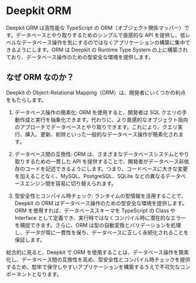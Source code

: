 # Deepkit ORM

Deepkit ORM は高性能な TypeScript の ORM（オブジェクト関係マッパー）です。データベースとやり取りするためのシンプルで直感的な API を提供し、低レベルなデータベース操作を気にするのではなくアプリケーションの構築に集中できるようにします。ORM は Deepkit の Runtime Type System の上に構築されており、データベース操作のための型安全な環境を提供します。

## なぜ ORM なのか？

Deepkit の Object-Relational Mapping（ORM）は、開発者にいくつかの利点をもたらします。

1. データベース操作の簡素化: ORM を使用すると、開発者は SQL クエリの手動作成と実行を抽象化できます。代わりに、より直感的なオブジェクト指向のアプローチでデータベースとやり取りできます。これにより、クエリ実行、挿入、更新、削除といった一般的なデータベース操作が簡素化されます。

2. データベース間の互換性: ORM は、さまざまなデータベースシステムとやり取りするための一貫した API を提供することで、開発者がデータベース非依存のコードを記述できるようにします。つまり、コードベースに大きな変更を加えることなく、MySQL、PostgreSQL、SQLite などの異なるデータベースエンジン間を容易に切り替えられます。

3. 型安全性とコンパイル時チェック: ランタイムの型情報を活用することで、Deepkit の ORM はデータベース操作のための型安全な環境を提供します。ORM を使用すれば、データベーススキーマを TypeScript の Class や Interface として定義でき、実行時ではなくコンパイル時に潜在的なエラーを捕捉できます。さらに、ORM は型の自動変換とバリデーションを処理し、データが常に一貫性を保ち、データベースに正しく永続化されることを保証します。

総合的に見ると、Deepkit で ORM を使用することは、データベース操作を簡素化し、データベース間の互換性を高め、型安全性とコンパイル時チェックを提供するため、堅牢で保守しやすいアプリケーションを構築するうえで不可欠なコンポーネントとなります。